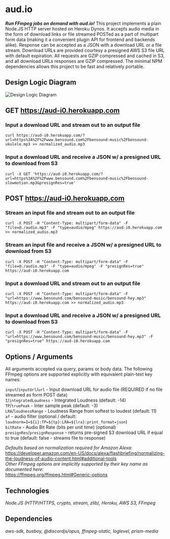 # aud.io

**_Run FFmpeg jobs on demand with aud.io!_** This project implements a plain Node.JS HTTP server hosted on Heroku Dynos. It accepts audio media in the form of download links or file streamed POSTed as a part of multipart form data (making it a convenient plugin API for frontend and backends alike). Response can be accepted as a JSON with a download URL or a file stream. Download URLs are provided courtesy a presigned AWS S3 file URL with default expiration. All requests are GZIP compressed and cached in S3, and all download URLs responses are GZIP compressed. The minimal NPM dependencies allows this project to be fast and relatively portable.

## Design Logic Diagram

![Design Logic Diagram](https://user-images.githubusercontent.com/42252054/112205930-97bbea80-8bd2-11eb-9417-38c2da56432c.png)
## GET https://aud-i0.herokuapp.com

### Input a download URL and stream out to an output file
```
curl https://aud-i0.herokuapp.com/?url=https%3A%2F%2Fwww.bensound.com%2Fbensound-music%2Fbensound-ukulele.mp3 >> normalized_audio.mp3
```

### Input a download URL and receive a JSON w/ a presigned URL to download from S3
```
curl -X GET 'https://aud-i0.herokuapp.com/?url=https%3A%2F%2Fwww.bensound.com%2Fbensound-music%2Fbensound-slowmotion.mp3&presignRes=true'
```

## POST https://aud-i0.herokuapp.com

### Stream an input file and stream out to an output file
```
curl -X POST -H "Content-Type: multipart/form-data" -F "file=@./audio.mp3" -F "type=audio/mpeg" https://aud-i0.herokuapp.com >> normalized_audio.mp3
```

### Stream an input file and receive a JSON w/ a presigned URL to download from S3
```
curl -X POST -H "Content-Type: multipart/form-data" -F "file=@./audio.mp3" -F "type=audio/mpeg" -F "presignRes=true" https://aud-i0.herokuapp.com
```

### Input a download URL and stream out to an output file
```
curl -X POST -H "Content-Type: multipart/form-data" -F "url=https://www.bensound.com/bensound-music/bensound-hey.mp3" https://aud-i0.herokuapp.com >> normalized_audio.mp3
```

### Input a download URL and receive a JSON w/ a presigned URL to download from S3
```
curl -X POST -H "Content-Type: multipart/form-data" -F "url=https://www.bensound.com/bensound-music/bensound-hey.mp3" -F "presignRes=true" https://aud-i0.herokuapp.com
```
## Options / Arguments

All arguments accepted via query, params or body data. The following FFmpeg options are supported explicitly with equivalent plain-text key names:  
  
`input`/`inputUrl`/`url` - Input download URL for audio file (REQUIRED if no file streamed as form POST data)  
`I`/`integratedLoudness` - Integrated Loudness (default: -14)  
`TP`/`truePeak` - Inter sample peak (default: -3)  
`LRA`/`loudnessRange` - Loudness Range from softest to loudest (default: 11)  
`af` - audio filter (optional / default: `loudnorm=I=${i}:TP=${tp}:LRA=${lra}:print_format=json`)  
`bitRate` - Audio Bit Rate (bits per unit time) (optional)  
`presignRes`/`presignResponse` - returns pre-signed S3 download URL if equal to true (default: false - streams file to response)

_Defaults based on normalization required for Amazon Alexa:_  
https://developer.amazon.com/en-US/docs/alexa/flashbriefing/normalizing-the-loudness-of-audio-content.html#additional-tools  
_Other FFmpeg options are implicitly supported by their key name as documented here:_  
https://ffmpeg.org/ffmpeg.html#Generic-options

## Technologies

_Node.JS (HTTP/HTTPS, crypto, stream, zlib), Heroku, AWS S3, FFmpeg_

## Dependencies

_aws-sdk, busboy, @discordjs/opus, ffmpeg-static, loglevel, prism-media_

